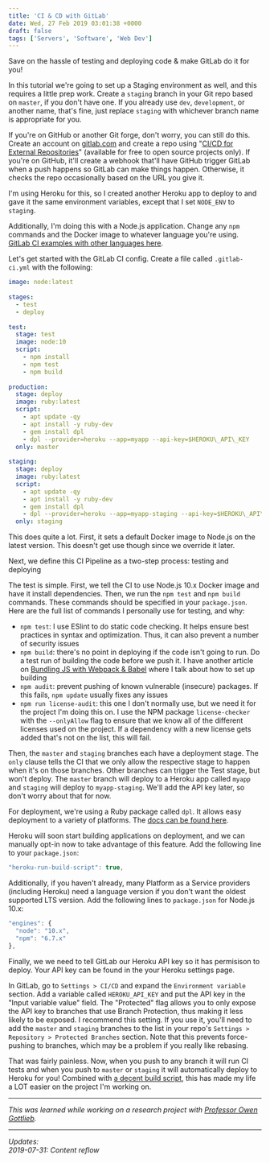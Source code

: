 ```yaml
---
title: 'CI & CD with GitLab'
date: Wed, 27 Feb 2019 03:01:38 +0000
draft: false
tags: ['Servers', 'Software', 'Web Dev']
---
```


Save on the hassle of testing and deploying code & make GitLab do it for you!

In this tutorial we're going to set up a Staging environment as well, and this requires a little prep work. Create a `staging` branch in your Git repo based on `master`, if you don't have one. If you already use `dev`, `development`, or another name, that's fine, just replace `staging` with whichever branch name is appropriate for you.

If you're on GitHub or another Git forge, don't worry, you can still do this. Create an account on [gitlab.com](https://gitlab.com/) and create a repo using "[CI/CD for External Repositories](https://docs.gitlab.com/ee/ci/ci_cd_for_external_repos/)" (available for free to open source projects only). If you're on GitHub, it'll create a webhook that'll have GitHub trigger GitLab when a push happens so GitLab can make things happen. Otherwise, it checks the repo occasionally based on the URL you give it.

I'm using Heroku for this, so I created another Heroku app to deploy to and gave it the same environment variables, except that I set `NODE_ENV` to `staging`.

Additionally, I'm doing this with a Node.js application. Change any `npm` commands and the Docker image to whatever language you're using. [GitLab CI examples with other languages here](https://docs.gitlab.com/ce/ci/examples/README.html).

Let's get started with the GitLab CI config. Create a file called `.gitlab-ci.yml` with the following:

```yaml
image: node:latest  
  
stages:  
  - test  
  - deploy  
  
test:  
  stage: test  
  image: node:10  
  script:  
    - npm install  
    - npm test  
    - npm build  
  
production:  
  stage: deploy  
  image: ruby:latest  
  script:  
    - apt update -qy  
    - apt install -y ruby-dev  
    - gem install dpl  
    - dpl --provider=heroku --app=myapp --api-key=$HEROKU\_API\_KEY  
  only: master  
  
staging:  
  stage: deploy  
  image: ruby:latest  
  script:  
    - apt update -qy  
    - apt install -y ruby-dev  
    - gem install dpl  
    - dpl --provider=heroku --app=myapp-staging --api-key=$HEROKU\_API\_KEY  
  only: staging
```

This does quite a lot. First, it sets a default Docker image to Node.js on the latest version. This doesn't get use though since we override it later.

Next, we define this CI Pipeline as a two-step process: testing and deploying

The test is simple. First, we tell the CI to use Node.js 10.x Docker image and have it install dependencies. Then, we run the `npm test` and `npm build` commands. These commands should be specified in your `package.json`. Here are the full list of commands I personally use for testing, and why:

*   `npm test`: I use ESlint to do static code checking. It helps ensure best practices in syntax and optimization. Thus, it can also prevent a number of security issues
*   `npm build`: there's no point in deploying if the code isn't going to run. Do a test run of building the code before we push it. I have another article on [Bundling JS with Webpack & Babel](https://blog.ctmartin.me/?p=295) where I talk about how to set up building
*   `npm audit`: prevent pushing of known vulnerable (insecure) packages. If this fails, `npm update` usually fixes any issues
*   `npm run license-audit`: this one I don't normally use, but we need it for the project I'm doing this on. I use the NPM package `license-checker` with the `--onlyAllow` flag to ensure that we know all of the different licenses used on the project. If a dependency with a new license gets added that's not on the list, this will fail.

Then, the `master` and `staging` branches each have a deployment stage. The `only` clause tells the CI that we only allow the respective stage to happen when it's on those branches. Other branches can trigger the Test stage, but won't deploy. The `master` branch will deploy to a Heroku app called `myapp` and `staging` will deploy to `myapp-staging`. We'll add the API key later, so don't worry about that for now.

For deployment, we're using a Ruby package called `dpl`. It allows easy deployment to a variety of platforms. The [docs can be found here](https://github.com/travis-ci/dpl).

Heroku will soon start building applications on deployment, and we can manually opt-in now to take advantage of this feature. Add the following line to your `package.json`:

```js
"heroku-run-build-script": true,  

```

Additionally, if you haven't already, many Platform as a Service providers (including Heroku) need a language version if you don't want the oldest supported LTS version. Add the following lines to `package.json` for Node.js 10.x:

```js
"engines": {  
  "node": "10.x",  
  "npm": "6.7.x"  
},
```

Finally, we we need to tell GitLab our Heroku API key so it has permisison to deploy. Your API key can be found in the your Heroku settings page.

In GitLab, go to `Settings > CI/CD` and expand the `Environment variable` section. Add a variable called `HEROKU_API_KEY` and put the API key in the "Input variable value" field. The "Protected" flag allows you to only expose the API key to branches that use Branch Protection, thus making it less likely to be exposed. I recommend this setting. If you use it, you'll need to add the `master` and `staging` branches to the list in your repo's `Settings > Repository > Protected Branches` section. Note that this prevents force-pushing to branches, which may be a problem if you really like rebasing.

That was fairly painless. Now, when you push to any branch it will run CI tests and when you push to `master` or `staging` it will automatically deploy to Heroku for you! Combined with [a decent build script](https://blog.ctmartin.me/?p=295), this has made my life a LOT easier on the project I'm working on.

---

_This was learned while working on a research project with_ [_Professor Owen Gottlieb_](http://owengottlieb.org/)_._

---

_Updates:_  
_2019-07-31: Content reflow_